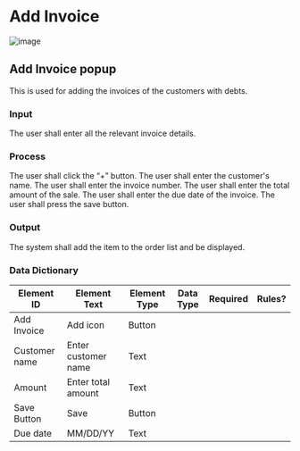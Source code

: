 # Add Invoice

![image](https://github.com/jar-RED/poultry-palace/assets/126373280/93b55ce4-9241-45e8-9fd4-9d9b0140eb01)

## Add Invoice popup
This is used for adding the invoices of the customers with debts.
### Input
The user shall enter all the relevant invoice details.
### Process
The user shall click the “+” button.
The user shall enter the customer's name.
The user shall enter the invoice number.
The user shall enter the total amount of the sale.
The user shall enter the due date of the invoice.
The user shall press the save button.
### Output
The system shall add the item to the order list and be displayed.

### Data Dictionary
| Element ID | Element Text | Element Type | Data Type | Required | Rules? |
|------------|--------------|--------------|-----------|----------|--------|
| Add Invoice | Add icon | Button|  |  |  |
|Customer name | Enter customer name | Text|  |  |  |
|Amount | Enter total amount | Text|  |  |  |
| Save Button | Save | Button |  |  |  |
| Due date | MM/DD/YY | Text|  |  |  |




